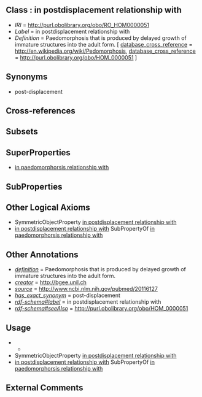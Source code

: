 
## Class : in postdisplacement relationship with

 * *IRI* = http://purl.obolibrary.org/obo/RO_HOM0000051
 * *Label* = in postdisplacement relationship with
 * *Definition* = Paedomorphosis that is produced by delayed growth of immature structures into the adult form. [ [database_cross_reference](../../ef/oboInOwl#hasDbXref.md) = http://en.wikipedia.org/wiki/Pedomorphosis, [database_cross_reference](../../ef/oboInOwl#hasDbXref.md) = http://purl.obolibrary.org/obo/HOM_0000051 ]

## Synonyms

 * post-displacement

## Cross-references


## Subsets


## SuperProperties

 * [in paedomorphorsis relationship with](../../RO/29/RO_HOM0000029.md)

## SubProperties


## Other Logical Axioms

 * SymmetricObjectProperty [in postdisplacement relationship with](../../RO/51/RO_HOM0000051.md)
 * [in postdisplacement relationship with](../../RO/51/RO_HOM0000051.md) SubPropertyOf [in paedomorphorsis relationship with](../../RO/29/RO_HOM0000029.md)

## Other Annotations

 * *[definition](../../IAO/15/IAO_0000115.md)* = Paedomorphosis that is produced by delayed growth of immature structures into the adult form.
 * *[creator](../../or/creator.md)* = http://bgee.unil.ch
 * *[source](../../ce/source.md)* = http://www.ncbi.nlm.nih.gov/pubmed/20116127
 * *[has_exact_synonym](../../ym/oboInOwl#hasExactSynonym.md)* = post-displacement
 * *[rdf-schema#label](../../el/rdf-schema#label.md)* = in postdisplacement relationship with
 * *[rdf-schema#seeAlso](../../so/rdf-schema#seeAlso.md)* = http://purl.obolibrary.org/obo/HOM_0000051

## Usage

 * -
 * SymmetricObjectProperty [in postdisplacement relationship with](../../RO/51/RO_HOM0000051.md)
 * [in postdisplacement relationship with](../../RO/51/RO_HOM0000051.md) SubPropertyOf [in paedomorphorsis relationship with](../../RO/29/RO_HOM0000029.md)

## External Comments

